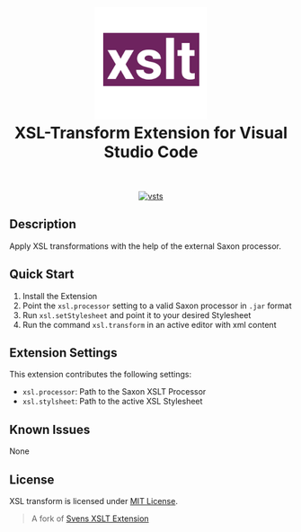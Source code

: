 <h1 align="center">
  <br>
    <img src="./icon.png" alt="logo" width="200">
  <br>
  XSL-Transform Extension for Visual Studio Code
  <br>
  <br>
</h1>

<p align="center">
  <a href="https://github.com/WashirePie/vscode-xsl-transform"><img src="https://img.shields.io/github/workflow/status/WashirePie/vscode-xsl-transform/Node.js%20CI.svg?logo=github" alt="vsts"></a>
</p>



## Description
Apply XSL transformations with the help of the external Saxon processor.

## Quick Start
1. Install the Extension
2. Point the `xsl.processor` setting to a valid Saxon processor in `.jar` format
3. Run `xsl.setStylesheet` and point it to your desired Stylesheet
4. Run the command `xsl.transform` in an active editor with xml content

## Extension Settings
This extension contributes the following settings:

* `xsl.processor`: Path to the Saxon XSLT Processor
* `xsl.stylsheet`: Path to the active XSL Stylesheet

## Known Issues
None

## License
XSL transform is licensed under [MIT License](https://github.com/WashirePie/vscode-xsl-transform/blob/master/LICENSE).

> A fork of [Svens XSLT Extension](https://marketplace.visualstudio.com/items?itemName=SvenAGN.xslt-transform)